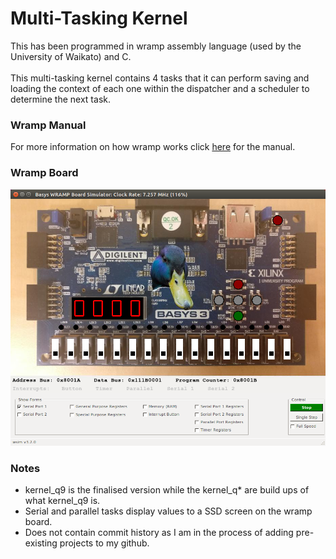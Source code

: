 # Multi-Tasking Kernel
This has been programmed in wramp assembly language (used by the University of Waikato) and C.<br/><br/>
This multi-tasking kernel contains 4 tasks that it can perform saving and loading the context of each one within the dispatcher and a scheduler to determine the next task.

### Wramp Manual
For more information on how wramp works click [here](https://wramp.wand.nz/book.html) for the manual.

### Wramp Board
![Wramp Board](readmeFiles/wramp-board.png)

### Notes
- kernel_q9 is the finalised version while the kernel_q* are build ups of what kernel_q9 is.
- Serial and parallel tasks display values to a SSD screen on the wramp board.
- Does not contain commit history as I am in the process of adding pre-existing projects to my github.
